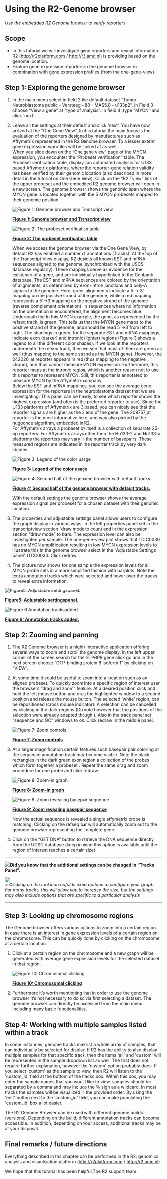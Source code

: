 <a id="using_the_genome_browser"></a>

Using the R2-Genome browser
===========================



*Use the embedded R2 Genome browser to verify reporters*






Scope
-----

-   In this tutorial we will investigate gene reporters and reveal information R2 (<http://r2platform.com> / <http://r2.amc.nl>) is
    providing based on the genome location.
-   Explore gene expression reporters in the genome browser in combination with gene expression profiles (from the one-gene-view).





Step 1: Exploring the genome browser
---------------

1.  In the main menu select in field 2 the default dataset “Tumor
    Neuroblastoma public - Versteeg - 88 - MAS5.0 - u133p2”. In Field 3
    choose “View a gene” at “type of analysis”. In field 4: type “MYCN”
    and click ‘next’.
2.  Leave all the settings at their default and click ‘next’. You have
    now arrived at the “One Gene View”. In this tutorial the main focus
    is the evaluation of the reporters designed by manufactures such as
    Affymetrix represented in the R2 Genome browser. To a lesser
    extent gene expression wprofiles will be looked at as well.  
    When you slide down on the “One gene
    view” page of the MYCN expression, you encounter the “Probeset
    verification” table. The Probeset verification table, displays an
    automated analysis for U133 based Affymetrix platforms, where the
    reporter-gene relation validity has been verified by their genomic
    location (also described in more detail in the
    tutorial on One Gene View). Click on the “R2 Tview” link of the upper
    probeset and the embedded R2 genome browser will open in a
    new screen. The genome browser shows the genomic span where the MYCN
    gene is located together with the 5 MYCN probesets mapped to their
    genomic position.
    
	![Figure    1: Genome browser and Transcript    view](_static/images/UsingR2genome_probesettable.png "Figure    1: Genome browser and Transcript    view")
	
	[**Figure    1: Genome browser and Transcript    view**](_static/images/UsingR2genome_probesettable.png)
	 
	![Figure    2: The probeset verification    table](_static/images/UsingR2genome_Genomebrowser.png "Figure    2: The probeset verification    table")
	
	[**Figure    2: The probeset verification    table**](_static/images/UsingR2genome_Genomebrowser.png)
	
    When we access the genome browser via the One Gene View, by
    default R2 has enabled a number of annotations (Tracks). At the top
    of the Transcript View display, R2 depicts all known EST and mRNA sequences
    aligned to the genome (synchronized with the USCS
    database regularly). These mappings serve as evidence for the
    existence of a gene, and are individually hyperlinked to the
    Genbank database. The EST and mRNA sequences are colored by the
    orientation of alignments, as determined by exon-intron
    junctions and poly-A signals to the genome. Here, green alignments
    indicate a 5\`-> 3\` mapping on the positive strand of the
    genome, while a red mapping represents a 5\`->3\`mapping on
    the negative strand of the genome (reverse complement orientation).
    In sequences where no information on the orientation is encountered,
    the alignment becomes blue.  
    Underneath the In this MYCN example, the gene, as represented by the refseq track, is green. This tells us that
    the MYCN gene maps to the positive strand of the genome, and should
    be read 5\`->3\`from left to right. The shadings in green, for
    the separate EST and mRNA mappings, indicate exon (darker) and
    intronic (lighter) regions (Figure 3 shows a legend to all the
    different color shades). If we look at the reporters underneath the
    refseq track, then we see that most of them are green as well
    (thus mapping to the same strand as the MYCN gene). However, the
    242026\_at reporter appears in red (thus mapping to the negative
    strand), and thus cannot measure MYCN expression. Furthermore, this
    reporter maps at the intronic region, which is another reason not to use this reporter to represent MYCN. Still, this
    reporter is annotated to measure MYCN by the Affymetrix company.  
    Below the EST and mRNA mappings, you can see the average gene
    expression for the reporters in the neuroblastoma dataset that we
    are investigating. This panel can be handy, to see which reporter
    shows the highest
    expression (and often is the preferred reporter to use). Since the
    U133 platforms of Affymetrix are 3\`based, you can nicely see that
    the reporter signals are higher as the 3\`end of the gene. The
    209757\_at reporter is the
    most informative here, and was also picked by the hugoonce
    algorithm, embedded in R2.  
    For Affymetrix arrays a probeset by itself is a collection of
    separate 25-bp reporters. For Affymetrix arrays other then the
    Hu133-2 and Hu133-a platforms the reporters may vary in the number
    of basepairs. These measured regions are indicated in the reporter track by very dark shades.
  
	![Figure    3: Legend of the color    usage](_static/images/UsingR2genome_legend1.png "Figure    3: Legend of the color    usage")
	
	[**Figure    3: Legend of the color    usage**](_static/images/UsingR2genome_legend1.png)
    
	![Figure    4: Second half of the genome browser with    default tracks.](_static/images/UsingR2genome_tracks.png "Figure    4: Second half of the genome browser with    default tracks.")
	
	[**Figure    4: Second half of the genome browser with    default tracks.**](_static/images/UsingR2genome_tracks.png)
	
    With the default settings the genome browser shows the average
    expression signal per probeset for a chosen dataset with their
    genomic location.
3.  The properties and adjustable settings panel allows users to
    configure the graph display in various ways. In the left properties
    panel set in the transcriptview section “draw mode to count and in
    the expression section “draw mode” to bars. The expression level can
    also be investigated per sample. The one-gene-view plot shows that
    ITCC0030 has no MYCN amplification resulting in low MYCN expression
    levels to illustrate this in the genome browser select in the
    “Adjustable Settings panel’, ITCC0030. Click redraw.
4.  The picture now shows for one sample the expression levels for all
    MYCN probe sets in a more simplified fashion with barplots. Note the
    extra annotation tracks which were selected and hover over the
    tracks to reveal extra information.

![Figure5: Adjustable settingspanel.](_static/images/UsingR2genome_settingspanel.png "Figure5: Adjustable settingspanel.")

[**Figure5: Adjustable settingspanel.**](_static/images/UsingR2genome_settingspanel.png)

![Figure 6 Annotation tracksadded.](_static/images/UsingR2genome_tracksadded.png "Figure5: Adjustable settingspanel.")

[**Figure 6: Annotation tracks added.**](_static/images/UsingR2genome_tracksadded.png)





Step 2: Zooming and panning
---------------

1.  The R2 Genome browser is a highly interactive application offering
    several ways to zoom and scroll the genome display. In the left
    upper corner of the screen search for the GTPBP8 gene click go and
    in the next screen choose “GTP-binding protein 8 isoform 1” by
    clicking on “VIEW”.
2.  At some time it could be useful to zoom into a location such as an
    aligned probeset. To quickly zoom into a specific region of interest
    user the browsers “drag and zoom” feature. At a desired position
    click and hold the left mouse button and drag the highlighted window
    to a second position and release the mouse button. The selected
    ‘white’ region, can be repositioned (cross mouse indicator). A
    selection can be cancelled by clicking in the dark regions (Do note
    however that the positions of the selection were already adapted
    though ). Also in the track panel set “sequence and GC” windows
    to on. Click redraw in the middle panel.
    
	![Figure    7: Zoom    controls](_static/images/UsingR2genome_zoomcontrols.png "Figure    7: Zoom    controls")
	
	[**Figure    7: Zoom    controls**](_static/images/UsingR2genome_zoomcontrols.png)
	
3.  At a larger magnification certain features such basepair pair
    coloring at the sequence annotation track may become visible. Note
    the black rectangles in the dark green exon region a collection of
    the probes which form together a probeset . Repeat the same drag and
    zoom procedure for one probe and click redraw.
    
	![Figure    8: Zoom-in    graph](_static/images/UsingR2genome_zoomgraph.png "Figure    8: Zoom-in    graph")
	
	[**Figure    8: Zoom-in    graph**](_static/images/UsingR2genome_zoomgraph.png)	
    
	![Figure    9: Zoom revealing basepair    sequence](_static/images/UsingR2genome_basepair.png "Figure    9: Zoom revealing basepair    sequence")
	
	[**Figure    9: Zoom revealing basepair    sequence**](_static/images/UsingR2genome_basepair.png)
	
    Now the actual sequence is revealed a single affymetrix probe
    is matching. Clicking on the refseq bar will automatically zoom out
    to the genome browser representing the complete gene.
4.  Click on the “GET DNA” button to retrieve the DNA sequence directly
    from the UCSC database (keep in mind this option is available until
    the region of interest reaches a certain size)

----------
![](_static/images/R2d2_logo.png)**Did you know that the additional settings can be changed in “Tracks Panel".**
                                                              
![](_static/images/UsingR2genome_toolicon.png)                             
                                                                                                                     > *Clicking on the tool icon unfolds extra options to configure your graph. For many tracks, this will allow you to increase the size, but the settings may also include options that are specific to a particular analysis*                                                                 
                                                                        
                                                                  
----------





Step 3: Looking up chromosome regions
---------------



The Genome browser offers various options to zoom into a certain region.
In case there is an interest in gene expression levels of a certain
region on the chromosome. This can be quickly done by clicking on the
chromosome at a certain location.



1.  Click at a certain region on the chromosome and a new graph will be
    generated with average gene expression levels for the selected
    dataset in that region.
    
	![Figure    10: Chromosomal    clicking](_static/images/UsingR2genome_Clicking.png "Figure    10: Chromosomal    clicking")
	
	[**Figure    10: Chromosomal    clicking**](_static/images/UsingR2genome_Clicking.png)
	
2.  Furthermore it’s worth mentioning that in order to use the genome
    browser it’s not necessary to do so via first selecting a dataset.
    The genome browser can directly be accessed from the main menu
    including many basic functionalities.


Step 4: Working with multiple samples listed within a track
---------------

In some instances, genome tracks may list a whole array of samples, that can individually be selected for display. If R2 has the ability to also display multiple samples for that specific track, then the items 'all' and 'custom' will be represented in the sample dropdown list as well. The first does not require further explanation, however the 'custom' option probably does.
If you select 'custom' as the sample to view, then R2 will listen to the 'custom_id' field at the bottom of the tracks box. Within this box, you may enter the sample names that you would like to view. samples should be separated by a comma and may include the % sign as a wildcard. In most tracks the samples will be visualized in the provided order. By using the 'edit' button next to the 'custom_id' field, you can make populating the 'custom_id' box a lot easier. 


The R2 Genome Browser can be used with different genome builds (versions). Depending on the build, different annotation tracks can become accessible. In addition, depending on your access, additional tracks may be at your disposal. 



Final remarks / future directions
---------------------------------


Everything described in ths chapter can be performed in the R2: genomics analysis and visaulization platform (http://r2platform.com / http://r2.amc.nl) 


We hope that this tutorial has been helpful,The R2 support team.


